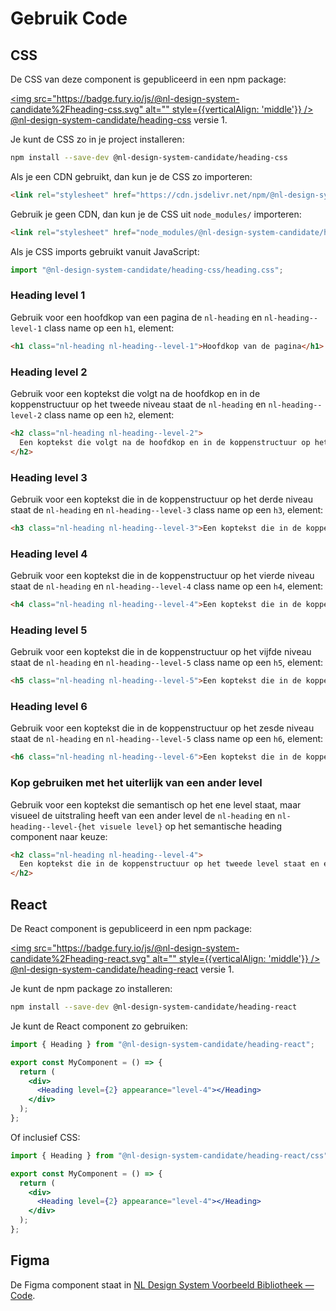 # Gebruik Code

## CSS

De CSS van deze component is gepubliceerd in een npm package:

[<img src="https://badge.fury.io/js/@nl-design-system-candidate%2Fheading-css.svg" alt="" style={{verticalAlign: 'middle'}} /> @nl-design-system-candidate/heading-css](https://www.npmjs.com/package/@nl-design-system-candidate/heading-css)
versie 1.

Je kunt de CSS zo in je project installeren:

```sh
npm install --save-dev @nl-design-system-candidate/heading-css
```

Als je een CDN gebruikt, dan kun je de CSS zo importeren:

```html
<link rel="stylesheet" href="https://cdn.jsdelivr.net/npm/@nl-design-system-candidate/heading-css@1/dist/heading.css" />
```

Gebruik je geen CDN, dan kun je de CSS uit `node_modules/` importeren:

```html
<link rel="stylesheet" href="node_modules/@nl-design-system-candidate/heading-css/dist/heading.css" />
```

Als je CSS imports gebruikt vanuit JavaScript:

```js
import "@nl-design-system-candidate/heading-css/heading.css";
```

### Heading level 1

Gebruik voor een hoofdkop van een pagina de `nl-heading` en `nl-heading--level-1` class name op een `h1`, element:

```html
<h1 class="nl-heading nl-heading--level-1">Hoofdkop van de pagina</h1>
```

### Heading level 2

Gebruik voor een koptekst die volgt na de hoofdkop en in de koppenstructuur op het tweede niveau staat de `nl-heading` en `nl-heading--level-2` class name op een `h2`, element:

```html
<h2 class="nl-heading nl-heading--level-2">
  Een koptekst die volgt na de hoofdkop en in de koppenstructuur op het tweede niveau staat
</h2>
```

### Heading level 3

Gebruik voor een koptekst die in de koppenstructuur op het derde niveau staat de `nl-heading` en `nl-heading--level-3` class name op een `h3`, element:

```html
<h3 class="nl-heading nl-heading--level-3">Een koptekst die in de koppenstructuur op het derde niveau staat</h3>
```

### Heading level 4

Gebruik voor een koptekst die in de koppenstructuur op het vierde niveau staat de `nl-heading` en `nl-heading--level-4` class name op een `h4`, element:

```html
<h4 class="nl-heading nl-heading--level-4">Een koptekst die in de koppenstructuur op het vierde niveau staat</h4>
```

### Heading level 5

Gebruik voor een koptekst die in de koppenstructuur op het vijfde niveau staat de `nl-heading` en `nl-heading--level-5` class name op een `h5`, element:

```html
<h5 class="nl-heading nl-heading--level-5">Een koptekst die in de koppenstructuur op het vijfde niveau staat</h5>
```

### Heading level 6

Gebruik voor een koptekst die in de koppenstructuur op het zesde niveau staat de `nl-heading` en `nl-heading--level-5` class name op een `h6`, element:

```html
<h6 class="nl-heading nl-heading--level-6">Een koptekst die in de koppenstructuur op het zesde niveau staat</h6>
```

### Kop gebruiken met het uiterlijk van een ander level

Gebruik voor een koptekst die semantisch op het ene level staat, maar visueel de uitstraling heeft van een ander level de `nl-heading` en `nl-heading--level-{het visuele level}` op het semantische heading component naar keuze:

```html
<h2 class="nl-heading nl-heading--level-4">
  Een koptekst die in de koppenstructuur op het tweede level staat en eruit ziet als het vierde level.
</h2>
```

## React

De React component is gepubliceerd in een npm package:

[<img src="https://badge.fury.io/js/@nl-design-system-candidate%2Fheading-react.svg" alt="" style={{verticalAlign: 'middle'}} /> @nl-design-system-candidate/heading-react](https://www.npmjs.com/package/@nl-design-system-candidate/heading-react)
versie 1.

Je kunt de npm package zo installeren:

```sh
npm install --save-dev @nl-design-system-candidate/heading-react
```

Je kunt de React component zo gebruiken:

```jsx
import { Heading } from "@nl-design-system-candidate/heading-react";

export const MyComponent = () => {
  return (
    <div>
      <Heading level={2} appearance="level-4"></Heading>
    </div>
  );
};
```

Of inclusief CSS:

```jsx
import { Heading } from "@nl-design-system-candidate/heading-react/css";

export const MyComponent = () => {
  return (
    <div>
      <Heading level={2} appearance="level-4"></Heading>
    </div>
  );
};
```

## Figma

De Figma component staat in [NL Design System Voorbeeld Bibliotheek — Code](https://www.figma.com/design/shhwGcqPLi2CapK0P1zz8O/NLDS---Voorbeeld---Bibliotheek?node-id=15862-1610&t=0Pfnum6S0ChsWQDW-4).
